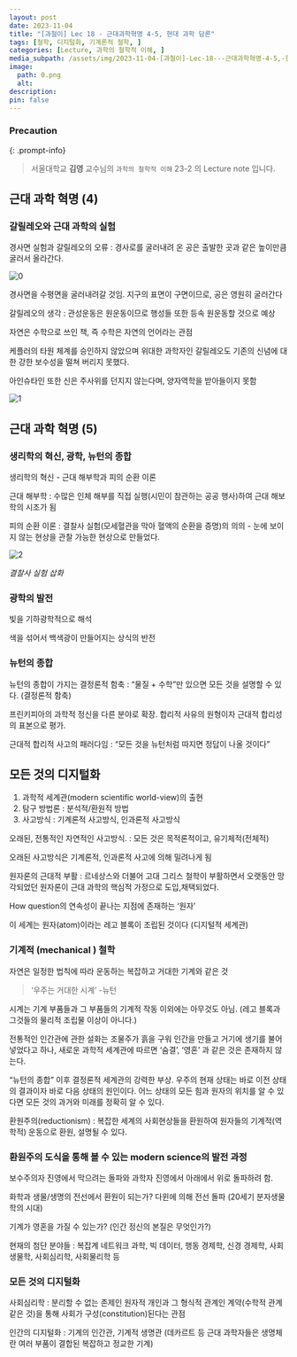 ```yaml
---
layout: post
date: 2023-11-04
title: "[과철이] Lec 18 - 근대과학혁명 4-5, 현대 과학 담론"
tags: [철학, 디지털화, 기계론적 철학, ]
categories: [Lecture, 과학의 철학적 이해, ]
media_subpath: /assets/img/2023-11-04-[과철이]-Lec-18---근대과학혁명-4-5,-현대-과학-담론.md
image:
  path: 0.png
  alt:  
description:  
pin: false
---
```



### Precaution


{: .prompt-info}


> 서울대학교 **김영** 교수님의 `과학의 철학적 이해` 23-2 의 Lecture note 입니다. 


## 근대 과학 혁명 (4)


### 갈릴레오와 근대 과학의 실험


경사면 실험과 갈릴레오의 오류 : 경사로를 굴러내려 온 공은 출발한 곳과 같은 높이만큼 굴러서 올라간다.


![0](/0.png)


경사면을 수평면을 굴러내려갈 것임. 지구의 표면이 구면이므로, 공은 영원히 굴러간다


갈릴레오의 생각 : 관성운동은 원운동이므로 행성들 또한 등속 원운동할 것으로 예상


자연은 수학으로 쓰인 책, 즉 수학은 자연의 언어라는 관점


케플러의 타원 체계를 승인하지 않았으며 위대한 과학자인 갈릴레오도 기존의 신념에 대한 강한 보수성을 떨쳐 버리지 못했다.


아인슈타인 또한 신은 주사위를 던지지 않는다며, 양자역학을 받아들이지 못함


![1](/1.png)


## 근대 과학 혁명 (5)


### 생리학의 혁신, 광학, 뉴턴의 종합


생리학의 혁신 - 근대 해부학과 피의 순환 이론


근대 해부학 : 수많은 인체 해부를 직접 실행(시민이 참관하는 공공 행사)하여 근대 해보학의 시조가 됨


피의 순환 이론 : 결찰사 실험(모세혈관을 막아 혈액의 순환을 증명)의 의의 - 눈에 보이지 않는 현상을 관찰 가능한 현상으로 만들었다.


![2](/2.png)


_결찰사 실험 삽화_


### 광학의 발전


빛을 기하광학적으로 해석


색을 섞어서 백색광이 만들어지는 상식의 반전


### 뉴턴의 종합


뉴턴의 종합이 가지는 결정론적 함축 : “물질 + 수학”만 있으면 모든 것을 설명할 수 있다. (결정론적 함축)


프린키피아의 과학적 정신을 다른 분야로 확장. 합리적 사유의 원형이자 근대적 합리성의 표본으로 평가.


근대적 합리적 사고의 패러다임 : “모든 것을 뉴턴처럼 따지면 정답이 나올 것이다”


## 모든 것의 디지털화

1. 과학적 세계관(modern scientific world-view)의 출현
2. 탐구 방법론 : 분석적/환원적 방법
3. 사고방식 : 기계론적 사고방식, 인과론적 사고방식

오래된, 전통적인 자연적인 사고방식. : 모든 것은 목적론적이고, 유기체적(전체적)


오래된 사고방식은 기계론적, 인과론적 사고에 의해 밀려나게 됨


원자론의 근대적 부활 : 르네상스와 더불어 고대 그리스 철학이 부활하면서 오랫동안 망각되었던 원자론이 근대 과학의 핵심적 가정으로 도입,채택되었다.


How question의 연속성이 끝나는 지점에 존재하는 ‘원자’


이 세계는 원자(atom)이라는 레고 블록이 조립된 것이다 (디지털적 세계관)


### 기계적 (mechanical ) 철학


자연은 일정한 법칙에 따라 운동하는 복잡하고 거대한 기계와 같은 것


> ‘우주는 거대한 시계’  -뉴턴


시계는 기계 부품들과 그 부품들의 기계적 작동 이외에는 아무것도 아님. (레고 블록과 그것들의 물리적 조립물 이상이 아니다.)


전통적인 인간관에 관한 설화는 조물주가 흙을 구워 인간을 만들고 거기에 생기를 불어넣었다고 하나, 새로운 과학적 세계관에 따르면 ‘숨결’, ‘영혼’ 과 같은 것은 존재하지 않는다.


“뉴턴의 종합” 이후 결정론적 세계관의 강력한 부상. 우주의 현재 상태는 바로 이전 상태의 결과이자 바로 다음 상태의 원인이다. 어느 상태의 모든 힘과 원자의 위치를 알 수 있다면 모든 것의 과거와 미래를 정확히 알 수 있다.


환원주의(reductionism) : 복잡한 세계의 사회현상들을 환원하여 원자들의 기계적(역학적) 운동으로 환원, 설명될 수 있다.


### 환원주의 도식을 통해 볼 수 있는 modern science의 발전 과정


보수주의자 진영에서 막으려는 돌파와 과학자 진영에서 아래에서 위로 돌파하려 함.


화학과 생물/생명의 전선에서 환원이 되는가? 다윈에 의해 전선 돌파 (20세기 분자생물학의 시대)


기계가 영혼을 가질 수 있는가? (인간 정신의 본질은 무엇인가?)


현재의 첨단 분야들 : 복잡계 네트워크 과학, 빅 데이터, 행동 경제학, 신경 경제학, 사회생물학, 사회심리학, 사회물리학 등


### 모든 것의 디지털화


사회심리학 : 분리할 수 없는 존제인 원자적 개인과 그 형식적 관계인 계약(수학적 관계 같은 것)을 통해 사회가 구성(constitution)된다는 관점


인간의 디지털화 : 기계의 인간관, 기계적 생명관 (데카르트 등 근대 과학자들은 생명체란 여러 부품이 결합된 복잡하고 정교한 기계)



<script>
  window.MathJax = {
    tex: {
      macros: {
        R: "\\mathbb{R}",
        N: "\\mathbb{N}",
        Z: "\\mathbb{Z}",
        Q: "\\mathbb{Q}",
        C: "\\mathbb{C}",
        proj: "\\operatorname{proj}",
        rank: "\\operatorname{rank}",
        im: "\\operatorname{im}",
        dom: "\\operatorname{dom}",
        codom: "\\operatorname{codom}",
        argmax: "\\operatorname*{arg\,max}",
        argmin: "\\operatorname*{arg\,min}",
        "\\{": "\\lbrace",
        "\\}": "\\rbrace",
        sub: "\\subset",
        sup: "\\supset",
        sube: "\\subseteq",
        supe: "\\supseteq"
      },
      tags: "ams",
      strict: false, 
      inlineMath: [["$", "$"], ["\\(", "\\)"]],
      displayMath: [["$$", "$$"], ["\\[", "\\]"]]
    },
    options: {
      skipHtmlTags: ["script", "noscript", "style", "textarea", "pre"]
    }
  };
</script>
<script async src="https://cdn.jsdelivr.net/npm/mathjax@3/es5/tex-mml-chtml.js"></script>
